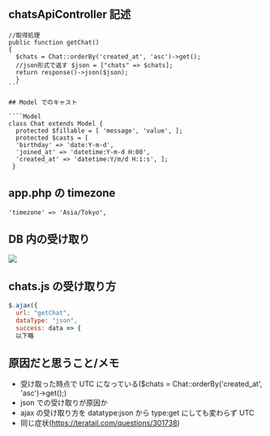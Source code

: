 ## chatsApiController 記述

`````chatsApiController.php
//取得処理
public function getChat()
{
  $chats = Chat::orderBy('created_at', 'asc')->get();
  //json形式で返す $json = ["chats" => $chats];
  return response()->json($json);
  }
```

## Model でのキャスト

````Model
class Chat extends Model {
  protected $fillable = [ 'message', 'value', ];
  protected $casts = [
  'birthday' => 'date:Y-m-d',
  'joined_at' => 'datetime:Y-m-d H:00',
  'created_at' => 'datetime:Y/m/d H:i:s', ];
 }
`````

## app.php の timezone

`'timezone' => 'Asia/Tokyo',`

## DB 内の受け取り

![](https://i.gyazo.com/4f57858ec0e155525a2c288b22bf2491.png)

## chats.js の受け取り方

```chats.js
$.ajax({
  url: "getChat",
  dataType: "json",
  success: data => {
  以下略
```

## 原因だと思うこと/メモ

-   受け取った時点で UTC になっている(\$chats = Chat::orderBy('created_at', 'asc')->get();)
-   json での受け取りが原因か
-   ajax の受け取り方を datatype:json から type:get にしても変わらず UTC
-   同じ症状(https://teratail.com/questions/301738)
